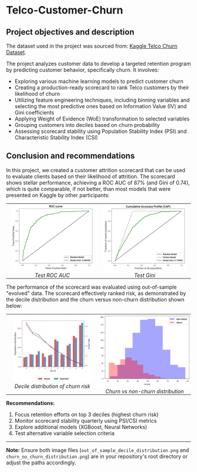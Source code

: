 # Telco-Customer-Churn
## Project objectives and description

The dataset used in the project was sourced from: [Kaggle Telco Churn Dataset](https://www.kaggle.com/datasets/blastchar/telco-customer-churn/data).

The project analyzes customer data to develop a targeted retention program by predicting customer behavior, specifically churn. It involves:
- Exploring various machine learning models to predict customer churn
- Creating a production-ready scorecard to rank Telco customers by their likelihood of churn
- Utilizing feature engineering techniques, including binning variables and selecting the most predictive ones based on Information Value (IV) and Gini coefficients
- Applying Weight of Evidence (WoE) transformation to selected variables
- Grouping customers into deciles based on churn probability
- Assessing scorecard stability using Population Stability Index (PSI) and Characteristic Stability Index (CSI)

## Conclusion and recommendations
In this project, we created a customer attrition scorecard that can be used to evaluate clients based on their likelihood of attrition. The scorecard shows stellar performance, achieving a ROC AUC of 87% (and Gini of 0.74), which is quite comparable, if not better, than most models that were presented on Kaggle by other participants:

<!-- Side-by-side images using borderless HTML table -->
<table style="border:none; border-collapse: collapse; width:100%; table-layout:fixed;">
  <tr style="border:none;">
    <td style="border:none; padding:0; text-align:center; width:50%;">
      <img src="Test_ROC_AUC.png" alt="Test ROC AUC" style="width:90%; border:none;">
      <br><em>Test ROC AUC</em>
    </td>
    <td style="border:none; padding:0; text-align:center; width:50%;">
      <img src="Test_Gini.png" alt="Test Gini" style="width:90%; border:none;">
      <br><em>Test Gini</em>
    </td>
  </tr>
</table>

The performance of the scorecard was evaluated using out-of-sample "evolved" data. The scorecard effectively ranked risk, as demonstrated by the decile distribution and the churn versus non-churn distribution shown below:

<!-- Side-by-side images using borderless HTML table -->
<table style="border:none; border-collapse: collapse; width:100%; table-layout:fixed;">
  <tr style="border:none;">
    <td style="border:none; padding:0; text-align:center; width:50%;">
      <img src="out_of_sample_decile_distribution.png" alt="Decile Distribution" style="width:85%; border:none;">
      <br><em>Decile distribution of churn risk</em>
    </td>
    <td style="border:none; padding:0; text-align:center; width:50%;">
      <img src="churn_no_churn_distribution.png" alt="Churn Distribution" style="width:100%; border:none;">
      <br><em>Churn vs non-churn distribution</em>
    </td>
  </tr>
</table>

**Recommendations:**
1. Focus retention efforts on top 3 deciles (highest churn risk)
2. Monitor scorecard stability quarterly using PSI/CSI metrics
3. Explore additional models (XGBoost, Neural Networks)
4. Test alternative variable selection criteria

---

**Note:** Ensure both image files (`out_of_sample_decile_distribution.png` and `churn_no_churn_distribution.png`) are in your repository's root directory or adjust the paths accordingly.
